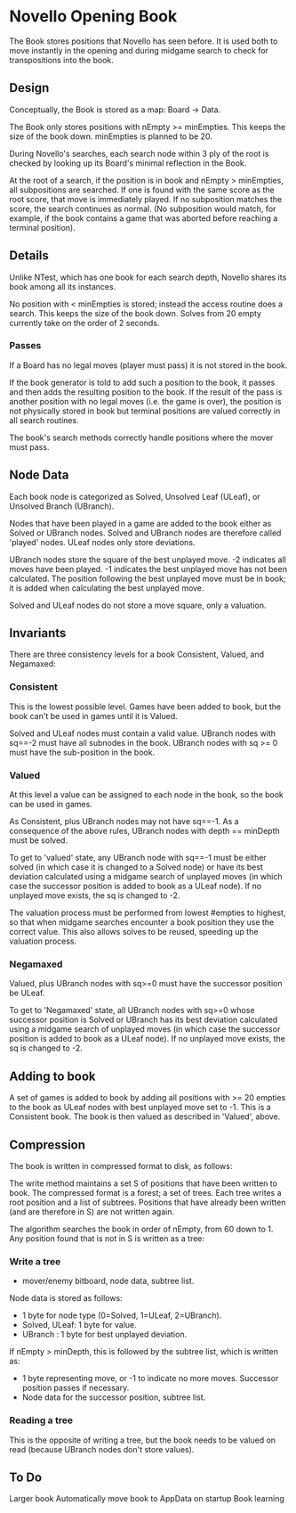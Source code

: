 Novello Opening Book
====================

The Book stores positions that Novello has seen before. It is used both to move instantly in the opening
and during midgame search to check for transpositions into the book.

Design
------

Conceptually, the Book is stored as a map: Board &rarr; Data.

The Book only stores positions with nEmpty >= minEmpties. This keeps the size of the book down.
minEmpties is planned to be 20.

During Novello's searches, each search node within 3 ply of the root is checked by looking up its Board's minimal
 reflection in the Book.

At the root of a search, if the position is in book and nEmpty > minEmpties, all subpositions are searched. If one
is found with the same score as the root score, that move is immediately played. If no subposition matches the score,
the search continues as normal. (No subposition would match, for example, if the book contains a game that was aborted
 before reaching a terminal position).

Details
-------
Unlike NTest, which has one book for each search depth, Novello shares its book among all its instances.

No position with < minEmpties is stored; instead the access routine does a search. This keeps the size of the book down.
Solves from 20 empty currently take on the order of 2 seconds.

### Passes

If a Board has no legal moves (player must pass) it is not stored in the book.

If the book generator is told to add such a position to the book, it passes and then adds the resulting position 
to the book. If the result of the pass is another position with no legal moves (i.e. the game is over),
the position is not physically stored in book but terminal positions are valued correctly in all search routines.

The book's search methods correctly handle positions where the mover must pass.

Node Data
---------

Each book node is categorized as Solved, Unsolved Leaf (ULeaf), or Unsolved Branch (UBranch).

Nodes that have been played in a game are added to the book either as Solved or UBranch nodes. 
Solved and UBranch nodes are therefore called 'played' nodes.
ULeaf nodes only store deviations.
 
UBranch nodes store the square of the best unplayed move. -2 indicates all moves have been played. -1 indicates
the best unplayed move has not been calculated. The position following the best unplayed move must be in book; it is
added when calculating the best unplayed move.

Solved and ULeaf nodes do not store a move square, only a valuation.

Invariants
----------

There are three consistency levels for a book Consistent, Valued, and Negamaxed:

### Consistent

This is the lowest possible level. Games have been added to book, but the book can't be used in games until it is Valued.

Solved and ULeaf nodes must contain a valid value. UBranch nodes with sq==-2 must have all subnodes in the book.
UBranch nodes with sq >= 0 must have the sub-position in the book.
   
### Valued

At this level a value can be assigned to each node in the book, so the book can be used in games.

As Consistent, plus UBranch nodes may not have sq==-1.
As a consequence of the above rules, UBranch nodes with depth == minDepth must be solved.

To get to 'valued' state, any UBranch node with sq==-1 must be
either solved (in which case it is changed to a Solved node) or have its best deviation calculated using
a midgame search of unplayed moves (in which case the successor position is added to book as a ULeaf node).
If no unplayed move exists, the sq is changed to -2. 
 
The valuation process must be performed from lowest #empties to highest, so that when midgame searches encounter a book
position they use the correct value. This also allows solves to be reused, speeding up the valuation process.

### Negamaxed
 
Valued, plus UBranch nodes with sq>=0 must have the successor position be ULeaf.
 
To get to 'Negamaxed' state, all UBranch nodes with sq>=0 whose successor position is Solved or UBranch has its
best deviation calculated using a midgame search of unplayed moves (in which case the successor position is added to book
as a ULeaf node). If no unplayed move exists, the sq is changed to -2.

Adding to book
--------------

A set of games is added to book by adding all positions with >= 20 empties to the book as ULeaf nodes with best
unplayed move set to -1. This is a Consistent book. The book is then valued as described in 'Valued', above.

Compression
-----------
The book is written in compressed format to disk, as follows:

The write method maintains a set S of positions that have been written to book.
The compressed format is a forest; a set of trees. Each tree writes a root position
and a list of subtrees. Positions that have already been written (and are therefore in S)
are not written again.

The algorithm searches the book in order of nEmpty, from 60 down to 1. Any position found that is not in S
is written as a tree:
 
### Write a tree

+ mover/enemy bitboard, node data, subtree list. 

Node data is stored as follows:

+  1 byte for node type (0=Solved, 1=ULeaf, 2=UBranch).
+  Solved, ULeaf: 1 byte for value.
+  UBranch : 1 byte for best unplayed deviation.  

If nEmpty > minDepth, this is followed by the subtree list, which is written as:

+ 1 byte representing move, or -1 to indicate no more moves. Successor position passes if necessary.
+ Node data for the successor position, subtree list. 

### Reading a tree

This is the opposite of writing a tree, but the book needs to be valued on read (because UBranch nodes
don't store values).

To Do
-----

Larger book
Automatically move book to AppData on startup
Book learning